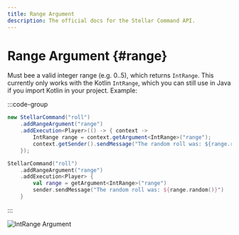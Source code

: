 ```yaml
---
title: Range Argument
description: The official docs for the Stellar Command API.
---
```


# Range Argument {#range}

Must bee a valid integer range (e.g. 0..5), which returns `IntRange`. This currently only works with the Kotlin `IntRange`, which you can still use in Java if you import Kotlin in your project. Example:

:::code-group
```Java
new StellarCommand("roll")
    .addRangeArgument("range")
    .addExecution<Player>(() -> { context ->
        IntRange range = context.getArgument<IntRange>("range");
        context.getSender().sendMessage("The random roll was: ${range.random()}");
    });
```
```Kotlin
StellarCommand("roll")
    .addRangeArgument("range")
    .addExecution<Player> {
        val range = getArgument<IntRange>("range")
        sender.sendMessage("The random roll was: ${range.random()}")
    }
```
:::

![IntRange Argument](https://cdn.lutto.dev/stellar/gifs/math/int_range.gif)